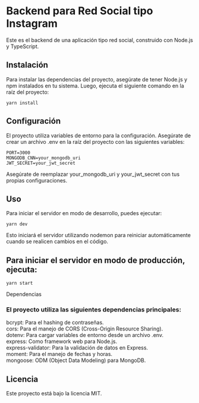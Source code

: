 # Backend para Red Social tipo Instagram

Este es el backend de una aplicación tipo red social, construido con Node.js y TypeScript.

## Instalación

Para instalar las dependencias del proyecto, asegúrate de tener Node.js y npm instalados en tu sistema. Luego, ejecuta el siguiente comando en la raíz del proyecto:

```
yarn install
```
## Configuración
El proyecto utiliza variables de entorno para la configuración. Asegúrate de crear un archivo .env en la raíz del proyecto con las siguientes variables:

```
PORT=3000
MONGODB_CNN=your_mongodb_uri
JWT_SECRET=your_jwt_secret
```
Asegúrate de reemplazar your_mongodb_uri y your_jwt_secret con tus propias configuraciones.

## Uso
Para iniciar el servidor en modo de desarrollo, puedes ejecutar:

```
yarn dev
```

Esto iniciará el servidor utilizando nodemon para reiniciar automáticamente cuando se realicen cambios en el código.

## Para iniciar el servidor en modo de producción, ejecuta:

```
yarn start
```

Dependencias
### El proyecto utiliza las siguientes dependencias principales:

bcrypt: Para el hashing de contraseñas.  
cors: Para el manejo de CORS (Cross-Origin Resource Sharing).  
dotenv: Para cargar variables de entorno desde un archivo .env.  
express: Como framework web para Node.js.  
express-validator: Para la validación de datos en Express.  
moment: Para el manejo de fechas y horas.  
mongoose: ODM (Object Data Modeling) para MongoDB.  


## Licencia
Este proyecto está bajo la licencia MIT.
